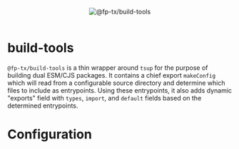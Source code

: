 <br>
<div align="center">
  <picture>
    <source media="(prefers-color-scheme: light)" srcset="https://raw.githubusercontent.com/fp-tx/build-tools/assets/build-tools-logo-dark.png">
    <source media="(prefers-color-scheme: dark)" srcset="https://raw.githubusercontent.com/fp-tx/build-tools/assets/build-tools-logo-light.png">
    <img alt="@fp-tx/build-tools" src="https://raw.githubusercontent.com/fp-tx/build-tools/assets/build-tools-logo-purple.png">
  </picture>
</div>
<br>

# build-tools

`@fp-tx/build-tools` is a thin wrapper around `tsup` for the purpose of building dual ESM/CJS packages. It contains a chief export `makeConfig` which will read from a configurable source directory and determine which files to include as entrypoints. Using these entrypoints, it also adds dynamic "exports" field with `types`, `import`, and `default` fields based on the determined entrypoints.

# Configuration
